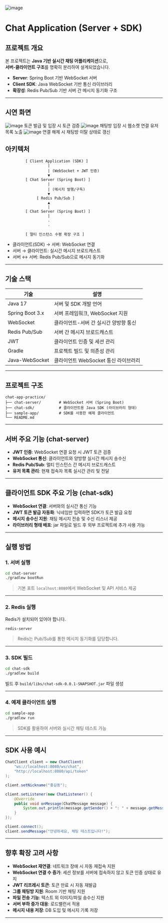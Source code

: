 ![image](https://github.com/user-attachments/assets/bf1c4d88-90dd-48f0-9564-28213a3380aa)
# Chat Application (Server + SDK)

## 프로젝트 개요

본 프로젝트는 **Java 기반 실시간 채팅 어플리케이션**으로,  
**서버-클라이언트 구조**를 명확히 분리하여 설계되었습니다.  

- **Server**: Spring Boot 기반 WebSocket 서버
- **Client SDK**: Java WebSocket 기반 통신 라이브러리
- **확장성**: Redis Pub/Sub 기반 서버 간 메시지 동기화 구조

---

## 시연 화면
![image](https://github.com/user-attachments/assets/0dcd4abc-8903-4927-a009-ad0dedfbceed)
토큰 발급 및 입장 시 토큰 검증
![image](https://github.com/user-attachments/assets/aabce595-9c81-4dd5-97b0-0771db0ba2d2)
채팅방 입장 시 웹소켓 연결 유저 목록 노출
![image](https://github.com/user-attachments/assets/28b59416-8c54-4b5e-9e4c-9b32c9c03353)
연결 해제 시 채팅방 이탈 상태로 갱신


## 아키텍처

```
         [ Client Application (SDK) ]
                   |
                   | (WebSocket + JWT 인증)
                   ▼
         [ Chat Server (Spring Boot) ]
                   |
                   | (메시지 발행/구독)
                   ▼
              [ Redis Pub/Sub ]
                   ▲
                   |
         [ Chat Server (Spring Boot) ]
                   |
                   .
                   .

         [ 멀티 인스턴스 수평 확장 구조 ]
```

- 클라이언트(SDK) → 서버: WebSocket 연결
- 서버 → 클라이언트: 실시간 메시지 브로드캐스트
- 서버 ↔ 서버: Redis Pub/Sub으로 메시지 동기화

---

## 기술 스택

| 기술              | 설명                                       |
|------------------|------------------------------------------|
| Java 17          | 서버 및 SDK 개발 언어                            |
| Spring Boot 3.x  | 서버 프레임워크, WebSocket 지원                  |
| WebSocket        | 클라이언트-서버 간 실시간 양방향 통신               |
| Redis Pub/Sub    | 서버 간 메시지 브로드캐스트                           |
| JWT              | 클라이언트 인증 및 세션 관리                         |
| Gradle           | 프로젝트 빌드 및 의존성 관리                         |
| Java-WebSocket   | 클라이언트 WebSocket 통신 라이브러리                 |

---

## 프로젝트 구조

```plaintext
chat-app-practice/
├── chat-server/        # WebSocket 서버 (Spring Boot)
├── chat-sdk/           # 클라이언트용 Java SDK (라이브러리 형태)
├── sample-app/         # SDK를 사용한 예제 클라이언트
└── README.md
```

---

## 서버 주요 기능 (chat-server)

- **JWT 인증**: WebSocket 연결 요청 시 JWT 토큰 검증
- **WebSocket 통신**: 클라이언트와 양방향 실시간 메시지 송수신
- **Redis Pub/Sub**: 멀티 인스턴스 간 메시지 브로드캐스트
- **유저 목록 관리**: 현재 접속자 목록 실시간 관리 및 전달

---

## 클라이언트 SDK 주요 기능 (chat-sdk)

- **WebSocket 연결**: 서버와의 실시간 통신 기능
- **JWT 토큰 발급 자동화**: 닉네임만 입력하면 SDK가 토큰 발급 요청
- **메시지 송수신 지원**: 채팅 메시지 전송 및 수신 리스너 제공
- **라이브러리 형태 배포**: jar 파일로 빌드 후 외부 프로젝트에 추가 사용 가능

---

## 실행 방법

### 1. 서버 실행

```bash
cd chat-server
./gradlew bootRun
```

> 기본 포트 `localhost:8080`에서 WebSocket 및 API 서비스 제공

---

### 2. Redis 실행

Redis가 설치되어 있어야 합니다.

```bash
redis-server
```

> Redis는 Pub/Sub를 통한 메시지 동기화를 담당합니다.

---

### 3. SDK 빌드

```bash
cd chat-sdk
./gradlew build
```

빌드 후 `build/libs/chat-sdk-0.0.1-SNAPSHOT.jar` 파일 생성

---

### 4. 예제 클라이언트 실행

```bash
cd sample-app
./gradlew run
```

> SDK를 활용하여 서버와 실시간 채팅 테스트 가능

---

## SDK 사용 예시

```java
ChatClient client = new ChatClient(
    "ws://localhost:8080/ws/chat",
    "http://localhost:8080/api/token"
);

client.setNickname("홍길동");

client.setListener(new ChatListener() {
    @Override
    public void onMessage(ChatMessage message) {
        System.out.println(message.getSender() + ": " + message.getMessage());
    }
});

client.connect();
client.sendMessage("안녕하세요, 채팅 테스트입니다!");
```

---

## 향후 확장 고려 사항

- **WebSocket 재연결**: 네트워크 장애 시 자동 재접속 지원
- **WebSocket 연결 수 증가**: 세션 정보를 서버에 접속하지 않고 토큰 인증 상태로 유지
- **JWT 리프레시 토큰**: 토큰 만료 시 자동 재발급
- **그룹 채팅방 지원**: Room 기반 채팅 지원
- **파일 전송 기능**: 텍스트 외 이미지/파일 송수신 지원
- **서버 부하 증가 대응**: 로드밸런서 적용
- **메시지 내용 저장**: DB 도입 및 메시지 기록 저장
---
